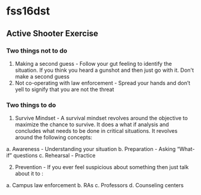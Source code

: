 # fss16dst
## Active Shooter Exercise
### Two things not to do
1. Making a second guess - Follow your gut feeling to identify the situation. If you think you heard a gunshot and then just go with it. Don't make a second guess
2. Not co-operating with law enforcement - Spread your hands and don’t yell to signify that you are not the threat
### Two things to do
1. Survive Mindset - A survival mindset revolves around the objective to maximize the chance to survive. It does a what if analysis and concludes what needs to be done in critical situations. It revolves around the following concepts:

a. Awareness - Understanding your situation
b. Preparation - Asking “What-if” questions
c. Rehearsal - Practice

2. Prevention - If you ever feel suspicious about something then just talk about it to :

a. Campus law enforcement
b. RAs
c. Professors
d. Counseling centers
